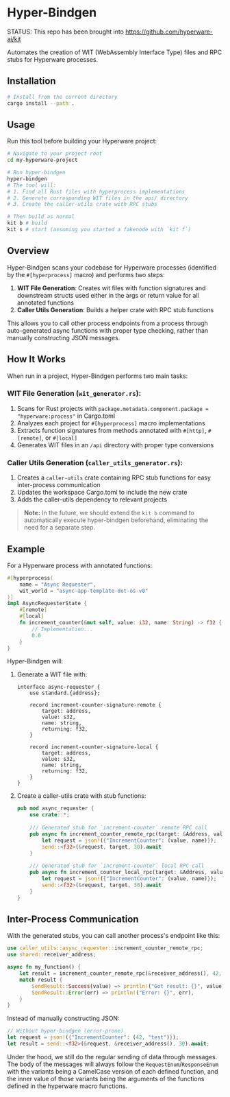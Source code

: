 # Hyper-Bindgen

STATUS: This repo has been brought into https://github.com/hyperware-ai/kit

Automates the creation of WIT (WebAssembly Interface Type) files and RPC stubs for Hyperware processes.

## Installation

```bash
# Install from the current directory
cargo install --path .
```

## Usage

Run this tool before building your Hyperware project:

```bash
# Navigate to your project root
cd my-hyperware-project

# Run hyper-bindgen
hyper-bindgen
# The tool will:
# 1. Find all Rust files with hyperprocess implementations
# 2. Generate corresponding WIT files in the api/ directory
# 3. Create the caller-utils crate with RPC stubs

# Then build as normal
kit b # build
kit s # start (assuming you started a fakenode with `kit f`)
```

## Overview

Hyper-Bindgen scans your codebase for Hyperware processes (identified by the `#[hyperprocess]` macro) and performs two steps:

1. **WIT File Generation**: Creates wit files with function signatures and downstream structs used either in the args or return value for all annotated functions
2. **Caller Utils Generation**: Builds a helper crate with RPC stub functions

This allows you to call other process endpoints from a process through auto-generated async functions with proper type checking, rather than manually constructing JSON messages.

## How It Works

When run in a project, Hyper-Bindgen performs two main tasks:

### WIT File Generation (`wit_generator.rs`):

1. Scans for Rust projects with `package.metadata.component.package = "hyperware:process"` in Cargo.toml
2. Analyzes each project for `#[hyperprocess]` macro implementations
3. Extracts function signatures from methods annotated with `#[http]`, `#[remote]`, or `#[local]`
4. Generates WIT files in an `/api` directory with proper type conversions

### Caller Utils Generation (`caller_utils_generator.rs`):

1. Creates a `caller-utils` crate containing RPC stub functions for easy inter-process communication
2. Updates the workspace Cargo.toml to include the new crate
3. Adds the caller-utils dependency to relevant projects



> **Note:** In the future, we should extend the `kit b` command to automatically execute hyper-bindgen beforehand, eliminating the need for a separate step.


## Example

For a Hyperware process with annotated functions:

```rust
#[hyperprocess(
    name = "Async Requester",
    wit_world = "async-app-template-dot-os-v0"
)]
impl AsyncRequesterState {
    #[remote]
    #[local]
    fn increment_counter(&mut self, value: i32, name: String) -> f32 {
        // Implementation...
        0.0
    }
}
```

Hyper-Bindgen will:

1. Generate a WIT file with:
   ```wit
   interface async-requester {
       use standard.{address};
       
       record increment-counter-signature-remote {
           target: address,
           value: s32,
           name: string,
           returning: f32,
       }
       
       record increment-counter-signature-local {
           target: address, 
           value: s32,
           name: string,
           returning: f32,
       }
   }
   ```

2. Create a caller-utils crate with stub functions:
   ```rust
   pub mod async_requester {
       use crate::*;
       
       /// Generated stub for `increment-counter` remote RPC call
       pub async fn increment_counter_remote_rpc(target: &Address, value: i32, name: String) -> SendResult<f32> {
           let request = json!({"IncrementCounter": (value, name)});
           send::<f32>(&request, target, 30).await
       }
       
       /// Generated stub for `increment-counter` local RPC call  
       pub async fn increment_counter_local_rpc(target: &Address, value: i32, name: String) -> SendResult<f32> {
           let request = json!({"IncrementCounter": (value, name)});
           send::<f32>(&request, target, 30).await
       }
   }
   ```

## Inter-Process Communication

With the generated stubs, you can call another process's endpoint like this:

```rust
use caller_utils::async_requester::increment_counter_remote_rpc;
use shared::receiver_address;

async fn my_function() {
    let result = increment_counter_remote_rpc(&receiver_address(), 42, "test".to_string()).await;
    match result {
        SendResult::Success(value) => println!("Got result: {}", value),
        SendResult::Error(err) => println!("Error: {}", err),
    }
}
```

Instead of manually constructing JSON:

```rust
// Without hyper-bindgen (error-prone)
let request = json!({"IncrementCounter": (42, "test")});
let result = send::<f32>(&request, &receiver_address(), 30).await;
```

Under the hood, we still do the regular sending of data through messages. The body of the messages will always follow the `RequestEnum`/`ResponseEnum` with the variants being a CamelCase version of each defined function, and the inner value of those variants being the arguments of the functions defined in the hyperware macro functions.
